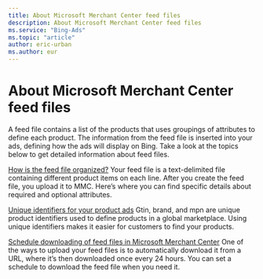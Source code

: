 ```yaml
---
title: About Microsoft Merchant Center feed files
description: About Microsoft Merchant Center feed files
ms.service: "Bing-Ads"
ms.topic: "article"
author: eric-urban
ms.author: eur
---
```


# About Microsoft Merchant Center feed files

A feed file contains a list of the products that uses groupings of attributes to define each product. The information from the feed file is inserted into your ads, defining how the ads will display on Bing. Take a look at the topics below to get detailed information about feed files.

[How is the feed file organized?](./hlp_BA_CONC_AboutBingMerchantCenterCatalogFile.md)	 	Your feed file is a text-delimited file containing different product items on each line. After you create the feed file, you upload it to MMC. Here’s where you can find specific details about required and optional attributes.

[Unique identifiers for your product ads](./hlp_BA_CONC_BMC_UniqueIdentifiers.md)	 	Gtin, brand, and mpn are unique product identifiers used to define products in a global marketplace. Using unique identifiers makes it easier for customers to find your products.

[Schedule downloading of feed files in Microsoft Merchant Center](./hlp_BA_PROC_BMC_ScheduleDownloadFeed.md)	 	One of the ways to upload your feed files is to automatically download it from a URL, where it’s then downloaded once every 24 hours. You can set a schedule to download the feed file when you need it.


